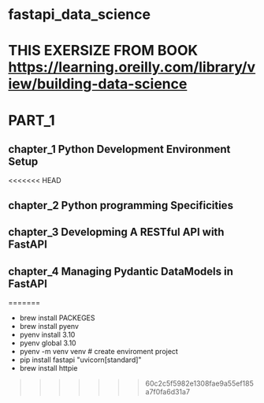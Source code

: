 # fastapi_data_science

# THIS EXERSIZE FROM BOOK https://learning.oreilly.com/library/view/building-data-science

# PART_1
## chapter_1 Python Development Environment Setup
<<<<<<< HEAD
## chapter_2 Python programming Specificities
## chapter_3 Developming A RESTful API with FastAPI
## chapter_4 Managing Pydantic DataModels in FastAPI
=======
* brew install PACKEGES
* brew install pyenv
* pyenv install 3.10
* pyenv global 3.10
* pyenv -m venv venv # create enviroment project
* pip install fastapi "uvicorn[standard]"
* brew install httpie

  
>>>>>>> 60c2c5f5982e1308fae9a55ef185a7f0fa6d31a7
